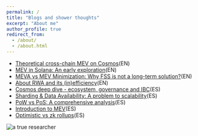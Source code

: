 ```yaml
---
permalink: /
title: "Blogs and shower thoughts"
excerpt: "About me"
author_profile: true
redirect_from: 
  - /about/
  - /about.html
---
```


* [Theoretical cross-chain MEV on Cosmos](https://mirror.xyz/0x0d4A5646838007E02c474a77EB900604bFC2ef84/NKMltnUtJtkBzht8Pab9vxP_qroUpaLrXopq83NBhAo)(EN)
* [MEV in Solana: An early exploration](https://utonium.medium.com/mev-in-solana-an-early-exploration-4d7421b1f49b)(EN)
* [MEVA vs MEV Minimization: Why FSS is not a long-term solution?](https://utonium.medium.com/meva-vs-mev-minimization-why-fss-is-not-a-long-term-solution-511064464867)(EN)
* [About RWA and its (in)efficiency](https://www.notion.so/makergrowth/RWA-EN-4158312ad12e4421875d19f154a21fba)(EN)
* [Cosmos deep dive - ecosystem, governance and IBC](https://mirror.xyz/seedlatam.eth/8rrVyr13gq1VtTC6S9Ryoql8PgGKeE6P2XLlcxPLeOo)(ES)
* [Sharding & Data Availability: A problem to scalability](https://mirror.xyz/seedlatam.eth/fJPdJSSacuQA9l4VHq_l9PP0xvA45SmFt778BK8NCms)(ES)
* [PoW vs PoS: A comprehensive analysis](https://mirror.xyz/seedlatam.eth/DzJBQhrseL5zj4a9288I-BkqLiJh8ZvqhvIwKMMP9K4)(ES)
* [Introduction to MEV](https://mirror.xyz/seedlatam.eth/nU0v23aHxFI7Aml-7JJr0i0VQyhzzLYqkqDnypxVN2Y)(ES)
* [Optimistic vs zk rollups](https://utonium.medium.com/c%C3%B3mo-escala-ethereum-a-trav%C3%A9s-de-soluciones-de-layer-2-ebaef7a2b2f3)(ES)

![a true researcher](/images/simpsss.png)

